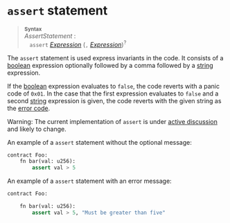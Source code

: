 # `assert` statement


> **<sup>Syntax</sup>**\
> _AssertStatement_ :\
> &nbsp;&nbsp; `assert` [_Expression_] (`,` [_Expression_])<sup>?</sup>

The `assert` statement is used express invariants in the code. It consists of a [boolean] expression optionally followed by a comma followed by a [string] expression.

If the [boolean] expression evaluates to `false`, the code reverts with a panic code of `0x01`. In the case that the first expression evaluates to `false` and a second [string] expression is given, the code reverts with the given string as the [error code].

<div class="warning">

Warning:
The current implementation of `assert` is under [active discussion](https://github.com/ethereum/fe/issues/516) and likely to change.

</div>

An example of a `assert` statement without the optional message:

```python
contract Foo:
    fn bar(val: u256):
        assert val > 5
```

An example of a `assert` statement with an error message:

```python
contract Foo:

    fn bar(val: u256):
        assert val > 5, "Must be greater than five"
```

[_Expression_]: expressions.md
[boolean]: boolean_type.md
[string]: string_type.md
[error code]: https://github.com/ethereum/EIPs/issues/838